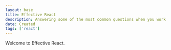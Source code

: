 ```yaml
---
layout: base
title: Effective React
description: Answering some of the most common questions when you work on React.
date: Created
tags: ['react']
---
```


Welcome to Effective React.
